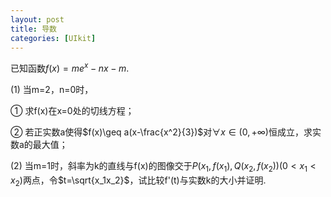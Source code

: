 ```yaml
---
layout: post
title: 导数
categories: [UIkit]
---
```

已知函数$f(x)=me^x-nx-m$.

(1) 当m=2，n=0时，

 ① 求f(x)在x=0处的切线方程；

 ② 若正实数a使得$f(x)\geq a(x-\frac{x^2}{3})$对$\forall x\in(0,+\infty)$恒成立，求实数a的最大值；

(2) 当m=1时，斜率为k的直线与f(x)的图像交于$P(x_1,f(x_1),Q(x_2,f(x_2))(0<x_1<x_2)$两点，令$t=\sqrt{x_1x_2}$，试比较f'(t)与实数k的大小并证明.